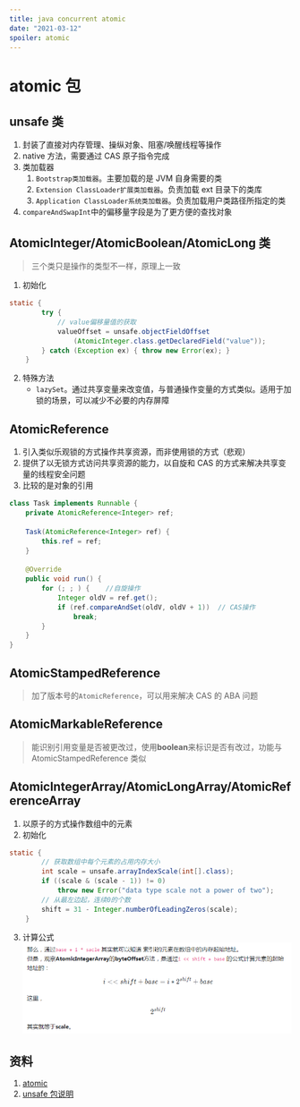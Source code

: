 ```yaml
---
title: java concurrent atomic
date: "2021-03-12"
spoiler: atomic
---
```


# atomic 包

## unsafe 类

1. 封装了直接对内存管理、操纵对象、阻塞/唤醒线程等操作
2. native 方法，需要通过 CAS 原子指令完成
3. 类加载器
   1. `Bootstrap类加载器`。主要加载的是 JVM 自身需要的类
   2. `Extension ClassLoader扩展类加载器`。负责加载 ext 目录下的类库
   3. `Application ClassLoader系统类加载器`。负责加载用户类路径所指定的类
4. `compareAndSwapInt`中的偏移量字段是为了更方便的查找对象

## AtomicInteger/AtomicBoolean/AtomicLong 类

> 三个类只是操作的类型不一样，原理上一致

1. 初始化

```java
static {
        try {
            // value偏移量值的获取
            valueOffset = unsafe.objectFieldOffset
                (AtomicInteger.class.getDeclaredField("value"));
        } catch (Exception ex) { throw new Error(ex); }
    }
```

2. 特殊方法
   - `lazySet`。通过共享变量来改变值，与普通操作变量的方式类似。适用于加锁的场景，可以减少不必要的内存屏障

## AtomicReference

1. 引入类似乐观锁的方式操作共享资源，而非使用锁的方式（悲观）
2. 提供了以无锁方式访问共享资源的能力，以自旋和 CAS 的方式来解决共享变量的线程安全问题
3. 比较的是对象的引用

```java
class Task implements Runnable {
    private AtomicReference<Integer> ref;

    Task(AtomicReference<Integer> ref) {
        this.ref = ref;
    }

    @Override
    public void run() {
        for (; ; ) {    //自旋操作
            Integer oldV = ref.get();
            if (ref.compareAndSet(oldV, oldV + 1))  // CAS操作
                break;
        }
    }
}
```

## AtomicStampedReference

> 加了版本号的`AtomicReference`，可以用来解决 CAS 的 ABA 问题

## AtomicMarkableReference

> 能识别引用变量是否被更改过，使用**boolean**来标识是否有改过，功能与 AtomicStampedReference 类似

## AtomicIntegerArray/AtomicLongArray/AtomicReferenceArray

1. 以原子的方式操作数组中的元素
2. 初始化

```java
static {
        // 获取数组中每个元素的占用内存大小
        int scale = unsafe.arrayIndexScale(int[].class);
        if ((scale & (scale - 1)) != 0)
            throw new Error("data type scale not a power of two");
        // 从最左边起，连续0的个数
        shift = 31 - Integer.numberOfLeadingZeros(scale);
    }
```

3. 计算公式
   ![image](./atomicIntegerArray.png)

## 资料

1. [atomic](https://segmentfault.com/a/1190000015831791)
2. [unsafe 包说明](https://blog.csdn.net/aesop_wubo/article/details/7537278)
